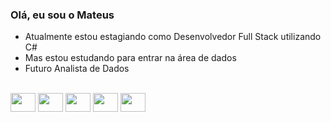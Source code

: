 ### Olá, eu sou o Mateus

- Atualmente estou estagiando como Desenvolvedor Full Stack utilizando C#
- Mas estou estudando para entrar na área de dados
- Futuro Analista de Dados

<div style="display: inline_block"><br>
<img align="center" height="30" width="40" src="https://cdn.jsdelivr.net/gh/devicons/devicon/icons/html5/html5-original.svg">
<img align="center" height="30" width="40" src="https://cdn.jsdelivr.net/gh/devicons/devicon/icons/css3/css3-original.svg">
<img align="center" height="30" width="40" src="https://cdn.jsdelivr.net/gh/devicons/devicon/icons/csharp/csharp-original.svg">
<img align="center" height="30" width="40" src="https://cdn.jsdelivr.net/gh/devicons/devicon/icons/mysql/mysql-original.svg">
<img align="center" height="30" width="40" src="https://cdn.jsdelivr.net/gh/devicons/devicon/icons/python/python-original.svg">
</div>

